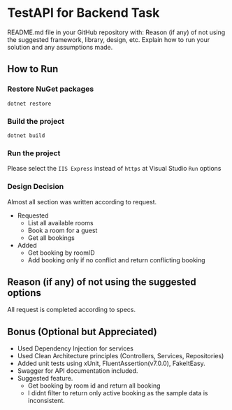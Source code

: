 # TestAPI for Backend Task

README.md file in your GitHub repository with:
Reason (if any) of not using the suggested framework, library, design, etc. 
Explain how to run your solution and any assumptions made. 

## How to Run

### Restore NuGet packages
`dotnet restore`

### Build the project
`dotnet build`

### Run the project
Please select the `IIS Express` instead of `https` at Visual Studio `Run` options

### Design Decision
Almost all section was written according to request.
- Requested
  - List all available rooms 
  - Book a room for a guest
  - Get all bookings
- Added
  - Get booking by roomID
  - Add booking only if no conflict and return conflicting booking


## Reason (if any) of not using the suggested options
All request is completed according to specs.


## Bonus (Optional but Appreciated) 
- Used Dependency Injection for services
- Used Clean Architecture principles (Controllers, Services, Repositories)
- Added unit tests using xUnit, FluentAssertion(v7.0.0), FakeItEasy.
- Swagger for API documentation included.
- Suggested feature.
  - Get booking by room id and return all booking
  - I didnt filter to return only active booking as the sample data is inconsistent.
